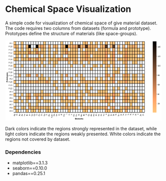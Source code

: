# Chemical Space Visualization
A simple code for visualization of chemical space of give material dataset. The code requires two columns from datasets (formula and prototype). Prototypes define the structure of materials (like space-groups).


![alt text](https://raw.githubusercontent.com/mcsorkun/Chemical-Space-Visualization/master/images/chemical_space.png)


Dark colors indicate the regions strongly represented in the dataset, while light colors indicate the regions weakly presented. White colors indicate the regions not covered by dataset.

### Dependencies
- matplotlib==3.1.3
- seaborn==0.10.0
- pandas==0.25.1
